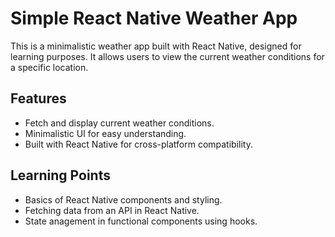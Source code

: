 # Simple React Native Weather App

This is a minimalistic weather app built with React Native, designed for learning purposes. It allows users to view the current weather conditions for a specific location.

## Features

- Fetch and display current weather conditions.
- Minimalistic UI for easy understanding.
- Built with React Native for cross-platform compatibility.

## Learning Points 

- Basics of React Native components and styling.
- Fetching data from an API in React Native.
- State anagement in functional components using hooks.
